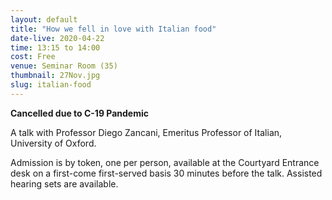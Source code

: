 ```yaml
---
layout: default
title: "How we fell in love with Italian food"
date-live: 2020-04-22
time: 13:15 to 14:00
cost: Free
venue: Seminar Room (35)
thumbnail: 27Nov.jpg
slug: italian-food
---
```

**Cancelled due to C-19 Pandemic**

A talk with Professor Diego Zancani, Emeritus Professor of Italian, University of Oxford.

Admission is by token, one per person, available at the Courtyard Entrance desk on a first-come first-served basis 30 minutes before the talk. Assisted hearing sets are available.
